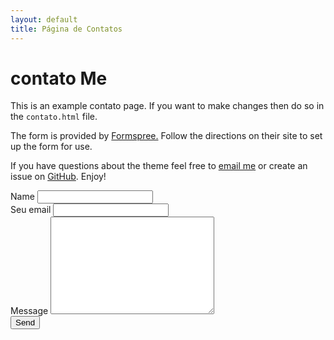 ```yaml
---
layout: default
title: Página de Contatos
---
```


<div id="contato">
  <h1 class="pageTitle">contato Me</h1>
  <div class="contatoContent">
    <p class="intro">This is an example contato page. If you want to make changes then do so in the <code>contato.html</code> file.</p>
    <p>The form is provided by <a href="http://formspree.io/">Formspree.</a> Follow the directions on their site to set up the form for use.</p>
    <p>If you have questions about the theme feel free to <a href="mailto:brimaidesigns@gmail.com">email me</a> or create an issue on <a href="https://github.com/maf105">GitHub</a>. Enjoy!</p>
  </div>
  <form action="http://formspree.io/ufv.florestal.maf105@gmail.com" method="POST">
    <label for="name">Name</label>
    <input type="text" id="name" name="name" class="full-width"><br>
    <label for="email">Seu email</label>
    <input type="email" id="email" name="_replyto" class="full-width"><br>
    <label for="message">Message</label>
    <textarea name="message" id="message" cols="30" rows="10" class="full-width"></textarea><br>
    <input type="submit" value="Send" class="button">
  </form>
</div>
